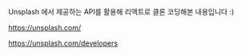 Unsplash 에서 제공하는 API를 활용해 리액트로 클론 코딩해본 내용입니다 :)


https://unsplash.com/


https://unsplash.com/developers

